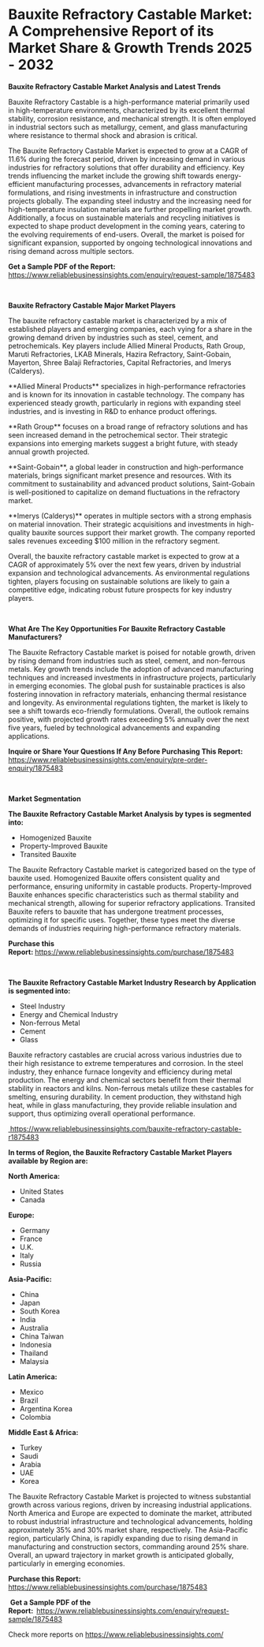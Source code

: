 <p><h1>Bauxite Refractory Castable Market: A Comprehensive Report of its Market Share & Growth Trends 2025 - 2032</h1></p><p><strong>Bauxite Refractory Castable Market Analysis and Latest Trends</strong></p>
<p><p>Bauxite Refractory Castable is a high-performance material primarily used in high-temperature environments, characterized by its excellent thermal stability, corrosion resistance, and mechanical strength. It is often employed in industrial sectors such as metallurgy, cement, and glass manufacturing where resistance to thermal shock and abrasion is critical.</p><p>The Bauxite Refractory Castable Market is expected to grow at a CAGR of 11.6% during the forecast period, driven by increasing demand in various industries for refractory solutions that offer durability and efficiency. Key trends influencing the market include the growing shift towards energy-efficient manufacturing processes, advancements in refractory material formulations, and rising investments in infrastructure and construction projects globally. The expanding steel industry and the increasing need for high-temperature insulation materials are further propelling market growth. Additionally, a focus on sustainable materials and recycling initiatives is expected to shape product development in the coming years, catering to the evolving requirements of end-users. Overall, the market is poised for significant expansion, supported by ongoing technological innovations and rising demand across multiple sectors.</p></p>
<p><strong>Get a Sample PDF of the Report:&nbsp;</strong> <a href="https://www.reliablebusinessinsights.com/enquiry/request-sample/1875483?utm_campaign=2234&utm_medium=2&utm_source=Github&utm_content=ia&utm_term=04022025&utm_id=bauxite-refractory-castable">https://www.reliablebusinessinsights.com/enquiry/request-sample/1875483</a></p>
<p>&nbsp;</p>
<p><strong>Bauxite Refractory Castable Major Market Players</strong></p>
<p><p>The bauxite refractory castable market is characterized by a mix of established players and emerging companies, each vying for a share in the growing demand driven by industries such as steel, cement, and petrochemicals. Key players include Allied Mineral Products, Rath Group, Maruti Refractories, LKAB Minerals, Hazira Refractory, Saint-Gobain, Mayerton, Shree Balaji Refractories, Capital Refractories, and Imerys (Calderys).</p><p>**Allied Mineral Products** specializes in high-performance refractories and is known for its innovation in castable technology. The company has experienced steady growth, particularly in regions with expanding steel industries, and is investing in R&D to enhance product offerings.</p><p>**Rath Group** focuses on a broad range of refractory solutions and has seen increased demand in the petrochemical sector. Their strategic expansions into emerging markets suggest a bright future, with steady annual growth projected.</p><p>**Saint-Gobain**, a global leader in construction and high-performance materials, brings significant market presence and resources. With its commitment to sustainability and advanced product solutions, Saint-Gobain is well-positioned to capitalize on demand fluctuations in the refractory market.</p><p>**Imerys (Calderys)** operates in multiple sectors with a strong emphasis on material innovation. Their strategic acquisitions and investments in high-quality bauxite sources support their market growth. The company reported sales revenues exceeding $100 million in the refractory segment.</p><p>Overall, the bauxite refractory castable market is expected to grow at a CAGR of approximately 5% over the next few years, driven by industrial expansion and technological advancements. As environmental regulations tighten, players focusing on sustainable solutions are likely to gain a competitive edge, indicating robust future prospects for key industry players.</p></p>
<p>&nbsp;</p>
<p><strong>What Are The Key Opportunities For Bauxite Refractory Castable Manufacturers?</strong></p>
<p><p>The Bauxite Refractory Castable market is poised for notable growth, driven by rising demand from industries such as steel, cement, and non-ferrous metals. Key growth trends include the adoption of advanced manufacturing techniques and increased investments in infrastructure projects, particularly in emerging economies. The global push for sustainable practices is also fostering innovation in refractory materials, enhancing thermal resistance and longevity. As environmental regulations tighten, the market is likely to see a shift towards eco-friendly formulations. Overall, the outlook remains positive, with projected growth rates exceeding 5% annually over the next five years, fueled by technological advancements and expanding applications.</p></p>
<p><strong>Inquire or Share Your Questions If Any Before Purchasing This Report:</strong> <a href="https://www.reliablebusinessinsights.com/enquiry/pre-order-enquiry/1875483?utm_campaign=2234&utm_medium=2&utm_source=Github&utm_content=ia&utm_term=04022025&utm_id=bauxite-refractory-castable">https://www.reliablebusinessinsights.com/enquiry/pre-order-enquiry/1875483</a></p>
<p>&nbsp;</p>
<p><strong>Market Segmentation</strong></p>
<p><strong>The Bauxite Refractory Castable Market Analysis by types is segmented into:</strong></p>
<p><ul><li>Homogenized Bauxite</li><li>Property-Improved Bauxite</li><li>Transited Bauxite</li></ul></p>
<p><p>The Bauxite Refractory Castable market is categorized based on the type of bauxite used. Homogenized Bauxite offers consistent quality and performance, ensuring uniformity in castable products. Property-Improved Bauxite enhances specific characteristics such as thermal stability and mechanical strength, allowing for superior refractory applications. Transited Bauxite refers to bauxite that has undergone treatment processes, optimizing it for specific uses. Together, these types meet the diverse demands of industries requiring high-performance refractory materials.</p></p>
<p><strong>Purchase this Report:&nbsp;</strong><a href="https://www.reliablebusinessinsights.com/purchase/1875483?utm_campaign=2234&utm_medium=2&utm_source=Github&utm_content=ia&utm_term=04022025&utm_id=bauxite-refractory-castable">https://www.reliablebusinessinsights.com/purchase/1875483</a></p>
<p>&nbsp;</p>
<p><strong>The Bauxite Refractory Castable Market Industry Research by Application is segmented into:</strong></p>
<p><ul><li>Steel Industry</li><li>Energy and Chemical Industry</li><li>Non-ferrous Metal</li><li>Cement</li><li>Glass</li></ul></p>
<p><p>Bauxite refractory castables are crucial across various industries due to their high resistance to extreme temperatures and corrosion. In the steel industry, they enhance furnace longevity and efficiency during metal production. The energy and chemical sectors benefit from their thermal stability in reactors and kilns. Non-ferrous metals utilize these castables for smelting, ensuring durability. In cement production, they withstand high heat, while in glass manufacturing, they provide reliable insulation and support, thus optimizing overall operational performance.</p></p>
<p><a href="https://www.reliablebusinessinsights.com/bauxite-refractory-castable-r1875483?utm_campaign=2234&utm_medium=2&utm_source=Github&utm_content=ia&utm_term=04022025&utm_id=bauxite-refractory-castable">&nbsp;https://www.reliablebusinessinsights.com/bauxite-refractory-castable-r1875483</a></p>
<p><strong>In terms of Region, the Bauxite Refractory Castable Market Players available by Region are:</strong></p>
<p>
    <p> <strong> North America: </strong>
        <ul>
            <li>United States</li>
            <li>Canada</li>
        </ul>
        </p> 
    <p> <strong> Europe: </strong>
        <ul>
            <li>Germany</li>
            <li>France</li>
            <li>U.K.</li>
            <li>Italy</li>
            <li>Russia</li>
        </ul>
        </p> 
    <p> <strong> Asia-Pacific: </strong>
        <ul>
            <li>China</li>
            <li>Japan</li>
            <li>South Korea</li>
            <li>India</li>
            <li>Australia</li>
            <li>China Taiwan</li>
            <li>Indonesia</li>
            <li>Thailand</li>
            <li>Malaysia</li>
        </ul>
        </p> 
    <p> <strong> Latin America: </strong>
        <ul>
            <li>Mexico</li>
            <li>Brazil</li>
            <li>Argentina Korea</li>
            <li>Colombia</li>
        </ul>
        </p> 
    <p> <strong> Middle East & Africa: </strong>
        <ul>
            <li>Turkey</li>
            <li>Saudi</li>
            <li>Arabia</li>
            <li>UAE</li>
            <li>Korea</li>
        </ul>
    </p>
    </p>
<p><p>The Bauxite Refractory Castable Market is projected to witness substantial growth across various regions, driven by increasing industrial applications. North America and Europe are expected to dominate the market, attributed to robust industrial infrastructure and technological advancements, holding approximately 35% and 30% market share, respectively. The Asia-Pacific region, particularly China, is rapidly expanding due to rising demand in manufacturing and construction sectors, commanding around 25% share. Overall, an upward trajectory in market growth is anticipated globally, particularly in emerging economies.</p></p>
<p><strong>Purchase this Report: </strong><a href="https://www.reliablebusinessinsights.com/purchase/1875483?utm_campaign=2234&utm_medium=2&utm_source=Github&utm_content=ia&utm_term=04022025&utm_id=bauxite-refractory-castable">https://www.reliablebusinessinsights.com/purchase/1875483</a></p>
<p>&nbsp;<strong>Get a Sample PDF of the Report:&nbsp;&nbsp;</strong><a href="https://www.reliablebusinessinsights.com/enquiry/request-sample/1875483?utm_campaign=2234&utm_medium=2&utm_source=Github&utm_content=ia&utm_term=04022025&utm_id=bauxite-refractory-castable">https://www.reliablebusinessinsights.com/enquiry/request-sample/1875483</a></p>
<p><strong></strong></p>
<p>Check more reports on <a href="https://www.reliablebusinessinsights.com/?utm_campaign=2234&utm_medium=2&utm_source=Github&utm_content=ia&utm_term=04022025&utm_id=bauxite-refractory-castable">https://www.reliablebusinessinsights.com/</a></p>